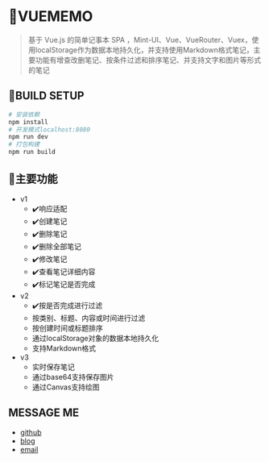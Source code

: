 # 💯VUEMEMO

> 基于 Vue.js 的简单记事本 SPA ，Mint-UI、Vue、VueRouter、Vuex，使用localStorage作为数据本地持久化，并支持使用Markdown格式笔记，主要功能有增查改删笔记、按条件过滤和排序笔记、并支持文字和图片等形式的笔记

## 🚨BUILD SETUP

``` bash
# 安装依赖
npm install
# 开发模式localhost:8080
npm run dev
# 打包构建
npm run build
```

## 🎯主要功能

- v1
  - ✔️响应适配
  - ✔️创建笔记
  - ✔️删除笔记
  - ✔️删除全部笔记
  - ✔️修改笔记
  - ✔️查看笔记详细内容
  - ✔️标记笔记是否完成
- v2
  - ✔️按是否完成进行过滤
  - 按类别、标题、内容或时间进行过滤
  - 按创建时间或标题排序
  - 通过localStorage对象的数据本地持久化
  - 支持Markdown格式
- v3
  - 实时保存笔记
  - 通过base64支持保存图片
  - 通过Canvas支持绘图

## MESSAGE ME

- [github](http://github.com/oliyg)
- [blog](http://alljs.cc)
- [email](billyangg@qq.com)